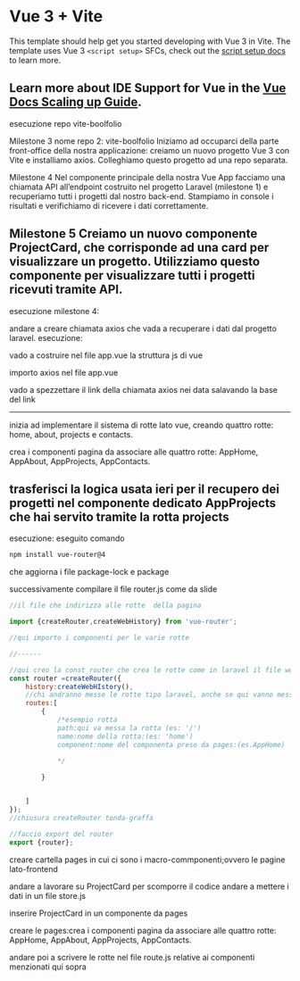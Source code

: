 # Vue 3 + Vite

This template should help get you started developing with Vue 3 in Vite. The template uses Vue 3 `<script setup>` SFCs, check out the [script setup docs](https://v3.vuejs.org/api/sfc-script-setup.html#sfc-script-setup) to learn more.

Learn more about IDE Support for Vue in the [Vue Docs Scaling up Guide](https://vuejs.org/guide/scaling-up/tooling.html#ide-support).
----
esecuzione repo vite-boolfolio

Milestone 3 nome repo 2: vite-boolfolio
Iniziamo ad occuparci della parte front-office della nostra applicazione: creiamo un nuovo progetto Vue 3 con Vite e installiamo axios. Colleghiamo questo progetto ad una repo separata.

Milestone 4
Nel componente principale della nostra Vue App facciamo una chiamata API all’endpoint costruito nel progetto Laravel (milestone 1) e recuperiamo tutti i progetti dal nostro back-end. Stampiamo in console i risultati e verifichiamo di ricevere i dati correttamente.

Milestone 5
Creiamo un nuovo componente ProjectCard, che corrisponde ad una card per visualizzare un progetto. Utilizziamo questo componente per visualizzare tutti i progetti ricevuti tramite API.
----
esecuzione milestone 4:

andare a creare chiamata axios che vada a recuperare i dati dal progetto laravel.
esecuzione:

vado a costruire nel file app.vue la struttura js di vue 

importo axios nel file app.vue

vado a spezzettare il link della chiamata axios nei data salavando la base del link 

-------------

inizia ad implementare il sistema di rotte lato vue, creando quattro rotte: home,  about, projects e contacts.

crea i componenti pagina da associare alle quattro rotte: AppHome, AppAbout, AppProjects, AppContacts.

trasferisci la logica usata ieri per il recupero dei progetti nel componente dedicato AppProjects che hai servito tramite la rotta projects
----

esecuzione:
eseguito comando 
```bash
npm install vue-router@4
```
che aggiorna i file package-lock e package

successivamente compilare il file router.js come da slide
```javascript
//il file che indirizza alle rotte  della pagina

import {createRouter,createWebHistory} from 'vue-router';

//qui importo i componenti per le varie rotte

//------

//qui creo la const router che crea le rotte come in laravel il file web.php
const router =createRouter({
    history:createWebHIstory(),
    //chi andranno messe le rotte tipo laravel, anche se qui vanno messe in forma d'oggetto
    routes:[
        {
            /*esempio rotta 
            path:qui va messa la rotta (es: '/')
            name:nome della rotta:(es: 'home')
            component:nome del componenta preso da pages:(es.AppHome)
            
            */

        }


    ]
});
//chiusura createRouter tonda-graffa

//faccio export del router
export {router};

```
creare cartella pages in cui ci sono i macro-commponenti;ovvero le pagine lato-frontend

andare a lavorare su ProjectCard per scomporre il codice 
andare a mettere i dati in un file store.js

inserire ProjectCard in un componente da pages

creare le pages:crea i componenti pagina da associare alle quattro rotte: AppHome, AppAbout, AppProjects, AppContacts.

andare poi a scrivere le rotte nel file route.js relative ai componenti menzionati qui sopra 

